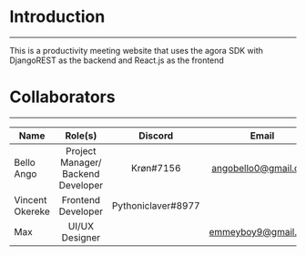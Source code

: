 # Introduction
---
This is a productivity meeting website that uses the agora SDK with DjangoREST as the backend and React.js as the frontend

# Collaborators 
---
|    Name         |             Role(s)                 |    Discord         |        Email         |     Github     |  
|-----------------|:-----------------------------------:|:------------------:|:--------------------:|:--------------:|
| Bello Ango      | Project Manager/ Backend Developer  |  Krøn#7156         | angobello0@gmail.com |     Grey-A     |
| Vincent Okereke | Frontend Developer                  | Pythoniclaver#8977 |                      |  pythoniclaver |
| Max             | UI/UX Designer                      |                    | emmeyboy9@gmail.com  |                |
